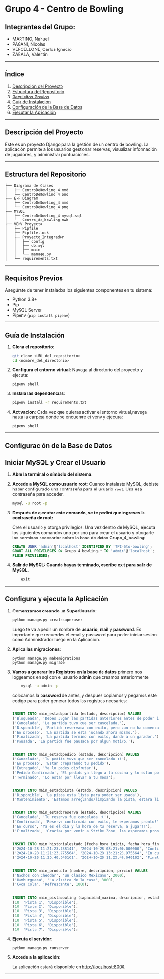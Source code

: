 
# Grupo 4 - Centro de Bowling

## Integrantes del Grupo:
- MARTINO, Nahuel
- PAGANI, Nicolas
- VERCELLONE, Carlos Ignacio
- ZABALA, Valentin

---

## Índice

1. [Descripción del Proyecto](#descripción-del-proyecto)
2. [Estructura del Repositorio](#estructura-del-repositorio)
3. [Requisitos Previos](#requisitos-previos)
4. [Guía de Instalación](#guía-de-instalación)
5. [Configuración de la Base de Datos](#configuración-de-la-base-de-datos)
6. [Ejecutar la Aplicación](#ejecutar-la-aplicación)

---

## Descripción del Proyecto

Este es un proyecto Django para la gestión de un centro de bowling. La aplicación permite a los usuarios gestionar reservas, visualizar información de jugadores, y administrar puntuaciones.

---

## Estructura del Repositorio

```plaintext
├── Diagrama de Clases
│   ├── CentroDeBowling_4.mmd
│   └── CentroDeBowling_4.png
├── E-R Diagram
│   ├── CentroDeBowling_4.mmd
│   └── CentroDeBowling_4.png
├── MYSQL
│   ├── CentroDeBowling_4-mysql.sql
│   └── Centro_de_bowling.mwb
├── VENV Proyecto
│   ├── Pipfile
│   ├── Pipfile.lock
│   ├── Proyecto_Integrador
│   │   ├── config
│   │   ├── db.sql
│   │   ├── main
│   │   └── manage.py
│   └── requirements.txt
```

---

## Requisitos Previos

Asegúrate de tener instalados los siguientes componentes en tu sistema:
- Python 3.8+
- Pip
- MySQL Server
- Pipenv (`pip install pipenv`)

---

## Guía de Instalación

1. **Clona el repositorio**:
   ```bash
   git clone <URL_del_repositorio>
   cd <nombre_del_directorio>
   ```

2. **Configura el entorno virtual**:
   Navega al directorio del proyecto y ejecuta:
   ```bash
   pipenv shell
   ```

3. **Instala las dependencias**:
   ```bash
   pipenv install -r requirements.txt
   ```
4. **Activacion**: Cada vez que quieras activar el entorno virtual,navega hasta la carpeta donde se encuentre el venv y  ejecuta:
   ```bash
   pipenv shell
   ```


---

## Configuración de la Base de Datos

## Iniciar MySQL y Crear el Usuario

1. **Abre la terminal o símbolo del sistema**.

2. **Accede a MySQL como usuario root**:
   Cuando instalaste MySQL, debiste haber configurado una contraseña para el usuario `root`. Usa esa contraseña para acceder.

   ```bash
   mysql -u root -p
    ```

3. **Después de ejecutar este comando, se te pedirá que ingreses la contraseña de root:**

    Crea el usuario y otorga privilegios: Una vez dentro de MySQL, ejecuta los siguientes comandos uno por uno para crear el usuario y otorgarle los permisos necesarios sobre la base de datos Grupo_4_bowling:

    ```sql
    CREATE USER 'admin'@'localhost' IDENTIFIED BY 'TPI-6to-bowling';
    GRANT ALL PRIVILEGES ON Grupo_4_bowling.* TO 'admin'@'localhost';
    FLUSH PRIVILEGES;
    ```

4. **Salir de MySQL: Cuando hayas terminado, escribe exit para salir de MySQL.**

    ```sql
        exit
    ```


---

## Configura y ejecuta la Aplicación

1. **Comenzamos creando un SuperUsuario**:

   ```bash
   python manage.py createsuperuser
   ```

   Luego te va a pedir un nombre de **usuario**, **mail** y **password**. Es importante que recuerdes el email y password  para poder iniciar sesion como Administrador luego en la Aplicacion.


1. **Aplica las migraciones**:

   ```bash
   python manage.py makemigrations
   python manage.py migrate
   ```

2. **Vamos a generar los Registros en la base de datos**
    primero nos loggeamos en sql con el usuario **admin** que creamos anteriormente

    ```bash
        mysql -u admin -p
    ```

    colocamos la **password** de antes, y despues copiamos y pegamos este codigo para poder generar todos los registros ncesarios:

    ```sql
    
    INSERT INTO main_estadopartida (estado, descripcion) VALUES
    ('Bloqueada', 'Debes Jugar las partidas anteriores antes de poder iniciar esta.'),
    ('Cancelada', 'La partida tuvo que ser cancelada.'),
    ('Disponible', 'Partida reservada con exito, pero aun no ha comenzado.'),
    ('En proceso', 'La partida se esta jugando ahora mismo.'),
    ('Finalizada', 'La partida termino con exito, dando a un ganador.'),
    ('Pausada', 'La partida fue pausada por algun motivo.');

    
    INSERT INTO main_estadopedido (estado, descripcion) VALUES
    ('Cancelado', 'Tu pedido tuvo que ser cancelado :('),
    ('En proceso', 'Estan preparando tu pedido'),
    ('Entregado', 'Ya lo podes disfrutar'),
    ('Pedido Confirmado', 'El pedido ya llego a la cocina y lo estan por preparar.'),
    ('Terminado', 'Lo estan por llevar a tu mesa');

    
    INSERT INTO main_estadopista (estado, descripcion) VALUES
    ('Disponible', 'La pista esta lista para poder ser usada'),
    ('Mantenimiento', 'Estamos arreglando/limpiando la pista, estara lista pronto!');

    
    INSERT INTO main_estadoreserva (estado, descripcion) VALUES
    ('Cancelada', 'Tu reserva fue cancelada :('),
    ('Confirmada', 'Reserva confirmada con exito, te esperamos pronto!'),
    ('En curso', 'Ya es el dia y la hora de tu reserva, a jugar!!'),
    ('Finalizada', 'Gracias por venir a Strike Zone, los esperamos pronto');

    
    INSERT INTO main_historialestado (fecha_hora_inicio, fecha_hora_fin, estado_id, id_reserva_id) VALUES
    ('2024-10-28 11:21:23.938141', '2024-10-28 08:21:00.000000', 'Confirmada', 134),
    ('2024-10-28 11:21:23.975564', '2024-10-28 13:21:23.975564', 'En curso', 134),
    ('2024-10-28 11:25:48.648161', '2024-10-28 11:25:48.648182', 'Finalizada', 134);

    
    INSERT INTO main_producto (nombre, descripcion, precio) VALUES
    ('Nachos con Cheddar', 'un clasico Mexicano', 2000),
    ('Hamburguesa', 'La clasica de la casa', 3000),
    ('Coca Cola', 'Refrescante', 1000);

    
    INSERT INTO main_pistabowling (capacidad_maxima, descripcion, estado_id) VALUES
    (10, 'Pista 1', 'Disponible'),
    (10, 'Pista 2', 'Disponible'),
    (10, 'Pista 3', 'Disponible'),
    (10, 'Pista 4', 'Disponible'),
    (10, 'Pista 5', 'Disponible'),
    (10, 'Pista 6', 'Disponible'),
    (10, 'Pista 7', 'Disponible');
    ```

2. **Ejecuta el servidor**:

   ```bash
   python manage.py runserver
   ```

3. **Accede a la aplicación**:

   La aplicación estará disponible en [http://localhost:8000](http://localhost:8000).
---




